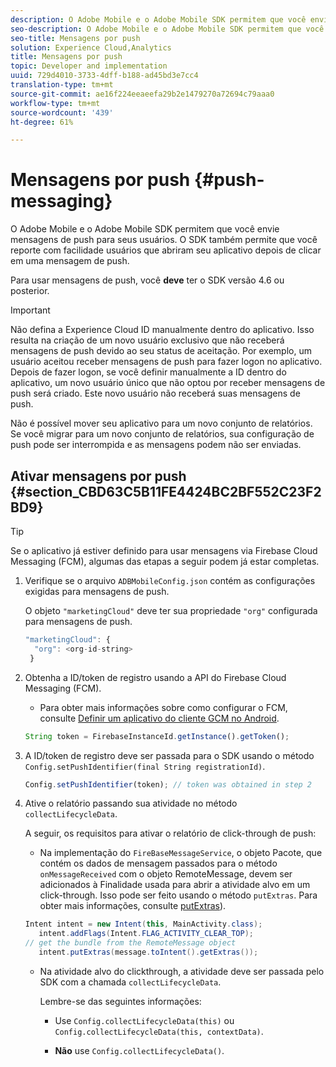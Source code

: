 ```yaml
---
description: O Adobe Mobile e o Adobe Mobile SDK permitem que você envie mensagens de push para seus usuários. O SDK também permite que você reporte com facilidade usuários que abriram seu aplicativo depois de clicar em uma mensagem de push.
seo-description: O Adobe Mobile e o Adobe Mobile SDK permitem que você envie mensagens de push para seus usuários. O SDK também permite que você reporte com facilidade usuários que abriram seu aplicativo depois de clicar em uma mensagem de push.
seo-title: Mensagens por push
solution: Experience Cloud,Analytics
title: Mensagens por push
topic: Developer and implementation
uuid: 729d4010-3733-4dff-b188-ad45bd3e7cc4
translation-type: tm+mt
source-git-commit: ae16f224eeaeefa29b2e1479270a72694c79aaa0
workflow-type: tm+mt
source-wordcount: '439'
ht-degree: 61%

---
```



# Mensagens por push {#push-messaging}

O Adobe Mobile e o Adobe Mobile SDK permitem que você envie mensagens de push para seus usuários. O SDK também permite que você reporte com facilidade usuários que abriram seu aplicativo depois de clicar em uma mensagem de push.

Para usar mensagens de push, você **deve** ter o SDK versão 4.6 ou posterior.

>[!IMPORTANT]
>
>Não defina a Experience Cloud ID manualmente dentro do aplicativo. Isso resulta na criação de um novo usuário exclusivo que não receberá mensagens de push devido ao seu status de aceitação. Por exemplo, um usuário aceitou receber mensagens de push para fazer logon no aplicativo. Depois de fazer logon, se você definir manualmente a ID dentro do aplicativo, um novo usuário único que não optou por receber mensagens de push será criado. Este novo usuário não receberá suas mensagens de push.
>
>Não é possível mover seu aplicativo para um novo conjunto de relatórios. Se você migrar para um novo conjunto de relatórios, sua configuração de push pode ser interrompida e as mensagens podem não ser enviadas.

## Ativar mensagens por push {#section_CBD63C5B11FE4424BC2BF552C23F2BD9}

>[!TIP]
>
>Se o aplicativo já estiver definido para usar mensagens via Firebase Cloud Messaging (FCM), algumas das etapas a seguir podem já estar completas.

1. Verifique se o arquivo `ADBMobileConfig.json` contém as configurações exigidas para mensagens de push.

   O objeto `"marketingCloud"` deve ter sua propriedade `"org"` configurada para mensagens de push.

   ```js
   "marketingCloud": { 
     "org": <org-id-string> 
    }
   ```

1. Obtenha a ID/token de registro usando a API do Firebase Cloud Messaging (FCM).

   * Para obter mais informações sobre como configurar o FCM, consulte [Definir um aplicativo do cliente GCM no Android](https://firebase.google.com/docs/cloud-messaging/android/client).

   ```js
   String token = FirebaseInstanceId.getInstance().getToken();
   ```

1. A ID/token de registro deve ser passada para o SDK usando o método `Config.setPushIdentifier(final String registrationId)`.

   ```js
   Config.setPushIdentifier(token); // token was obtained in step 2
   ```

1. Ative o relatório passando sua atividade no método `collectLifecycleData`.

   A seguir, os requisitos para ativar o relatório de click-through de push:

   * Na implementação do `FireBaseMessageService`, o objeto Pacote, que contém os dados de mensagem passados para o método `onMessageReceived` com o objeto RemoteMessage, devem ser adicionados à Finalidade usada para abrir a atividade alvo em um click-through. Isso pode ser feito usando o método `putExtras`. Para obter mais informações, consulte [putExtras](https://developer.android.com/reference/android/content/Intent.html#putExtras(android.os.Bundle))).

   ```java
   Intent intent = new Intent(this, MainActivity.class);
      intent.addFlags(Intent.FLAG_ACTIVITY_CLEAR_TOP);
   // get the bundle from the RemoteMessage object
      intent.putExtras(message.toIntent().getExtras());
   ```

   * Na atividade alvo do clickthrough, a atividade deve ser passada pelo SDK com a chamada `collectLifecycleData`.

      Lembre-se das seguintes informações:

      * Use `Config.collectLifecycleData(this)` ou `Config.collectLifecycleData(this, contextData)`.

      * **Não** use `Config.collectLifecycleData()`.



